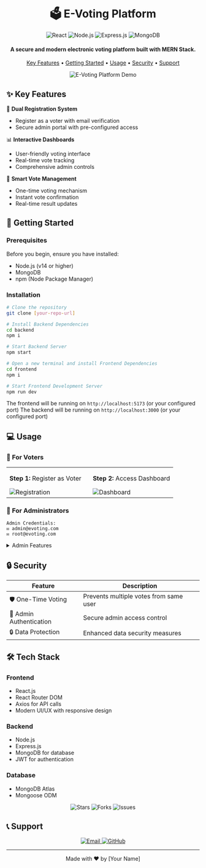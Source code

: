 <h1 align="center">
  <br>
  🗳️ E-Voting Platform
  <br>
</h1>

<p align="center">
  <img src="https://img.shields.io/badge/React-20232A?style=for-the-badge&logo=react&logoColor=61DAFB" alt="React">
  <img src="https://img.shields.io/badge/Node.js-43853D?style=for-the-badge&logo=node.js&logoColor=white" alt="Node.js">
  <img src="https://img.shields.io/badge/Express-000000?style=for-the-badge&logo=express&logoColor=white" alt="Express.js">
  <img src="https://img.shields.io/badge/MongoDB-4EA94B?style=for-the-badge&logo=mongodb&logoColor=white" alt="MongoDB">
</p>

<h4 align="center">A secure and modern electronic voting platform built with MERN Stack.</h4>

<p align="center">
  <a href="#✨-key-features">Key Features</a> •
  <a href="#🚀-getting-started">Getting Started</a> •
  <a href="#💻-usage">Usage</a> •
  <a href="#🔒-security">Security</a> •
  <a href="#📞-support">Support</a>
</p>

<p align="center">
  <img src="/api/placeholder/800/400" alt="E-Voting Platform Demo">
</p>

## ✨ Key Features

🔐 **Dual Registration System**
- Register as a voter with email verification
- Secure admin portal with pre-configured access

📊 **Interactive Dashboards**
- User-friendly voting interface
- Real-time vote tracking
- Comprehensive admin controls

🎯 **Smart Vote Management**
- One-time voting mechanism
- Instant vote confirmation
- Real-time result updates

## 🚀 Getting Started

### Prerequisites

Before you begin, ensure you have installed:
- Node.js (v14 or higher)
- MongoDB
- npm (Node Package Manager)

### Installation

```bash
# Clone the repository
git clone [your-repo-url]

# Install Backend Dependencies
cd backend
npm i

# Start Backend Server
npm start

# Open a new terminal and install Frontend Dependencies
cd frontend
npm i

# Start Frontend Development Server
npm run dev
```

The frontend will be running on `http://localhost:5173` (or your configured port)
The backend will be running on `http://localhost:3000` (or your configured port)

## 💻 Usage

### 👤 For Voters

<table>
  <tr>
    <td width="50%">
      <p><strong>Step 1:</strong> Register as Voter</p>
      <img src="/api/placeholder/400/200" alt="Registration">
    </td>
    <td width="50%">
      <p><strong>Step 2:</strong> Access Dashboard</p>
      <img src="/api/placeholder/400/200" alt="Dashboard">
    </td>
  </tr>
</table>

### 👑 For Administrators

```plaintext
Admin Credentials:
✉️ admin@evoting.com
✉️ root@evoting.com
```

<details>
<summary>Admin Features</summary>

- 📊 View real-time statistics
- 👥 Manage candidates
- 📈 Track voter registration
- 📋 Generate reports
</details>

## 🔒 Security

| Feature | Description |
|---------|-------------|
| 🛡️ One-Time Voting | Prevents multiple votes from same user |
| 🔐 Admin Authentication | Secure admin access control |
| 🔒 Data Protection | Enhanced data security measures |

## 🛠️ Tech Stack

### Frontend
- React.js
- React Router DOM
- Axios for API calls
- Modern UI/UX with responsive design

### Backend
- Node.js
- Express.js
- MongoDB for database
- JWT for authentication

### Database
- MongoDB Atlas
- Mongoose ODM

<p align="center">
  <img src="https://img.shields.io/github/stars/yourusername/e-voting?style=for-the-badge" alt="Stars">
  <img src="https://img.shields.io/github/forks/yourusername/e-voting?style=for-the-badge" alt="Forks">
  <img src="https://img.shields.io/github/issues/yourusername/e-voting?style=for-the-badge" alt="Issues">
</p>

## 📞 Support

<p align="center">
  <a href="mailto:your.email@example.com">
    <img src="https://img.shields.io/badge/Email-Support-red?style=for-the-badge&logo=gmail" alt="Email">
  </a>
  <a href="https://github.com/yourusername">
    <img src="https://img.shields.io/badge/GitHub-Profile-black?style=for-the-badge&logo=github" alt="GitHub">
  </a>
</p>

---

<p align="center">
  Made with ❤️ by [Your Name]
</p>
